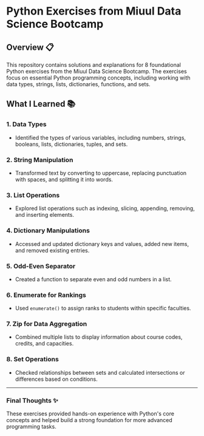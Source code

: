 # Python Exercises from Miuul Data Science Bootcamp

## Overview 📋
This repository contains solutions and explanations for 8 foundational Python exercises from the Miuul Data Science Bootcamp. The exercises focus on essential Python programming concepts, including working with data types, strings, lists, dictionaries, functions, and sets.

## What I Learned 📚

### 1. **Data Types**
- Identified the types of various variables, including numbers, strings, booleans, lists, dictionaries, tuples, and sets.

### 2. **String Manipulation**
- Transformed text by converting to uppercase, replacing punctuation with spaces, and splitting it into words.

### 3. **List Operations**
- Explored list operations such as indexing, slicing, appending, removing, and inserting elements.

### 4. **Dictionary Manipulations**
- Accessed and updated dictionary keys and values, added new items, and removed existing entries.

### 5. **Odd-Even Separator**
- Created a function to separate even and odd numbers in a list.

### 6. **Enumerate for Rankings**
- Used `enumerate()` to assign ranks to students within specific faculties.

### 7. **Zip for Data Aggregation**
- Combined multiple lists to display information about course codes, credits, and capacities.

### 8. **Set Operations**
- Checked relationships between sets and calculated intersections or differences based on conditions.

---

### Final Thoughts ✨
These exercises provided hands-on experience with Python's core concepts and helped build a strong foundation for more advanced programming tasks.
